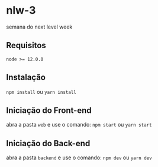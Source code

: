 # nlw-3
semana do next level week


## Requisitos

`node >= 12.0.0`

## Instalação

`npm install` ou `yarn install` 

## Iniciação do Front-end

abra a pasta `web` e use o comando:
`npm start` ou `yarn start`

## Iniciação do Back-end

abra a pasta `backend` e use o comando:
`npm dev` ou `yarn dev`

